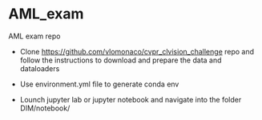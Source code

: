 # AML_exam
AML exam repo

- Clone https://github.com/vlomonaco/cvpr_clvision_challenge repo and follow the instructions to download and prepare the data and dataloaders

- Use environment.yml file to generate conda env

- Lounch jupyter lab or jupyter notebook and navigate into the folder DIM/notebook/

  

 
